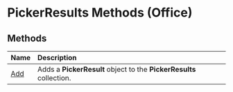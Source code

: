 
# PickerResults Methods (Office)

## Methods



|**Name**|**Description**|
|:-----|:-----|
|[Add](cf6e4f0f-4373-3caa-ddb3-512ca5c4675f.md)|Adds a  **PickerResult** object to the **PickerResults** collection.|

